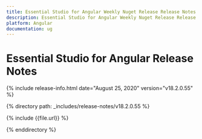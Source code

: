 ```yaml
---
title: Essential Studio for Angular Weekly Nuget Release Release Notes  
description: Essential Studio for Angular Weekly Nuget Release Release Notes  
platform: Angular
documentation: ug
---
```


# Essential Studio for Angular  Release Notes  

{% include release-info.html date="August 25, 2020"  version="v18.2.0.55" %} 


{% directory path: _includes/release-notes/v18.2.0.55 %}

{% include {{file.url}} %}

{% enddirectory %}